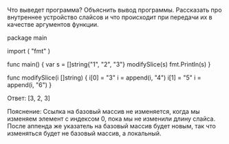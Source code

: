 Что выведет программа? Объяснить вывод программы. Рассказать про внутреннее устройство слайсов и что происходит при передачи их в качестве аргументов функции.

package main

import (
	"fmt"
)

func main() {
	var s = []string{"1", "2", "3"}
	modifySlice(s)
	fmt.Println(s)
}

func modifySlice(i []string) {
	i[0] = "3"
	i = append(i, "4")
	i[1] = "5"
	i = append(i, "6")
}

Ответ: 
[3, 2, 3]

Пояснение:
Ссылка на базовый массив не изменяется, когда мы изменяем элемент с индексом 0, пока мы не изменили длину слайса. После аппенда же указатель
на базовый массив будет новым, так что изменяться будет не базовый массив, а локальный. 
